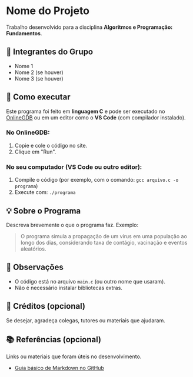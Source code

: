 # Nome do Projeto

Trabalho desenvolvido para a disciplina **Algoritmos e Programação: Fundamentos**.

## 👥 Integrantes do Grupo

- Nome 1
- Nome 2 (se houver)
- Nome 3 (se houver)

## 🚀 Como executar 

Este programa foi feito em **linguagem C** e pode ser executado no [OnlineGDB](https://www.onlinegdb.com/) ou em um editor como o **VS Code** (com compilador instalado).

### No OnlineGDB:
1. Copie e cole o código no site.
2. Clique em "Run".

### No seu computador (VS Code ou outro editor):
1. Compile o código (por exemplo, com o comando: `gcc arquivo.c -o programa`)
2. Execute com: `./programa`

## 💡 Sobre o Programa

Descreva brevemente o que o programa faz. Exemplo:
> O programa simula a propagação de um vírus em uma população ao longo dos dias, considerando taxa de contágio, vacinação e eventos aleatórios.

## 📌 Observações

- O código está no arquivo `main.c` (ou outro nome que usaram).
- Não é necessário instalar bibliotecas extras.

## 🙌 Créditos (opcional)

Se desejar, agradeça colegas, tutores ou materiais que ajudaram.

## 📚 Referências (opcional)

Links ou materiais que foram úteis no desenvolvimento.
- [Guia básico de Markdown no GitHub](https://docs.github.com/pt/get-started/writing-on-github/getting-started-with-writing-and-formatting-on-github/basic-writing-and-formatting-syntax)

